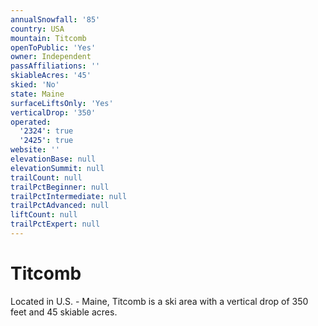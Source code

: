 ```yaml
---
annualSnowfall: '85'
country: USA
mountain: Titcomb
openToPublic: 'Yes'
owner: Independent
passAffiliations: ''
skiableAcres: '45'
skied: 'No'
state: Maine
surfaceLiftsOnly: 'Yes'
verticalDrop: '350'
operated:
  '2324': true
  '2425': true
website: ''
elevationBase: null
elevationSummit: null
trailCount: null
trailPctBeginner: null
trailPctIntermediate: null
trailPctAdvanced: null
liftCount: null
trailPctExpert: null
---
```



# Titcomb

Located in U.S. - Maine, Titcomb is a ski area with a vertical drop of 350 feet and 45 skiable acres.
